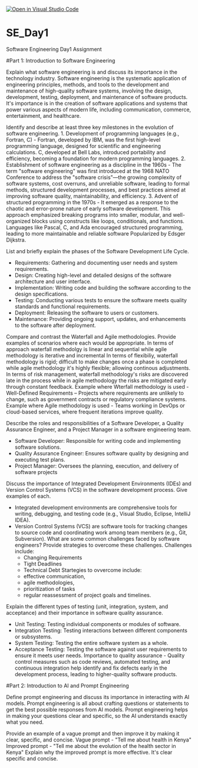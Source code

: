 [![Open in Visual Studio Code](https://classroom.github.com/assets/open-in-vscode-2e0aaae1b6195c2367325f4f02e2d04e9abb55f0b24a779b69b11b9e10269abc.svg)](https://classroom.github.com/online_ide?assignment_repo_id=18402070&assignment_repo_type=AssignmentRepo)
# SE_Day1
Software Engineering Day1 Assignment

#Part 1: Introduction to Software Engineering

Explain what software engineering is and discuss its importance in the technology industry.
    Software engineering is the systematic application of engineering principles, methods, and tools to the development and maintenance of high-quality software systems, involving the design, development, testing, deployment, and maintenance of software products.
    It's importance is in the creation of software applications and systems that power various aspects of modern life, including communication, commerce, entertainment, and healthcare.
    
Identify and describe at least three key milestones in the evolution of software engineering.
     1. Development of programming languages (e.g., Fortran, C) - Fortran, developed by IBM, was the first high-level programming language, designed for scientific and engineering calculations. C, developed at Bell Labs, introduced portability and efficiency, becoming a foundation for modern programming languages.
     2. Establishment of software engineering as a discipline in the 1960s - The term "software engineering" was first introduced at the 1968 NATO Conference to address the "software crisis"—the growing complexity of software systems, cost overruns, and unreliable software, leading to formal methods, structured development processes, and best practices aimed at improving software quality, maintainability, and efficiency.
      3. Advent of structured programming in the 1970s - It emerged as a response to the chaotic and error-prone nature of early software development. This approach emphasized breaking programs into smaller, modular, and well-organized blocks using constructs like loops, conditionals, and functions. Languages like Pascal, C, and Ada encouraged structured programming, leading to more maintainable and reliable software Popularized by Edsger Dijkstra.
      
List and briefly explain the phases of the Software Development Life Cycle.
  - Requirements: Gathering and documenting user needs and system requirements.
  - Design: Creating high-level and detailed designs of the software architecture and user interface.
  - Implementation: Writing code and building the software according to the design specifications.
  - Testing: Conducting various tests to ensure the software meets quality standards and functional requirements.
  - Deployment: Releasing the software to users or customers.
  - Maintenance: Providing ongoing support, updates, and enhancements to the software after deployment.

Compare and contrast the Waterfall and Agile methodologies. Provide examples of scenarios where each would be appropriate.
    In terms of approach waterfall methodolgy is linear and sequential while agile methodology is iterative and incremental
    In terms of flexibiliy, waterfall methodology is rigid; difficult to make changes once a phase is completed while agile methodology it's highly flexible; allowing continous adjustments.
    In terms of risk management, waterfall methodology's risks are discovered late in the process while in agile methodology the risks are mitigated early through constant feedback.
    Example where Wterfall methodology is used - Well-Defined Requirements – Projects where requirements are unlikely to change, such as government contracts or regulatory compliance systems.
    Example where Agile methodology is used - Teams working in DevOps or cloud-based services, where frequent iterations improve quality.

Describe the roles and responsibilities of a Software Developer, a Quality Assurance Engineer, and a Project Manager in a software engineering team.
  - Software Developer: Responsible for writing code and implementing software solutions.
  - Quality Assurance Engineer: Ensures software quality by designing and executing test plans.
  - Project Manager: Oversees the planning, execution, and delivery of software projects

Discuss the importance of Integrated Development Environments (IDEs) and Version Control Systems (VCS) in the software development process. Give examples of each.
   -  Integrated development environments are comprehensive tools for writing, debugging, and testing code (e.g., Visual Studio, Eclipse, IntelliJ IDEA).
  - Version Control Systems (VCS) are software tools for tracking changes to source code and coordinating work among team members (e.g., Git, Subversion).
What are some common challenges faced by software engineers? Provide strategies to overcome these challenges.
    Challenges include:
      - Changing Requirements
      - Tight Deadlines
      - Technical Debt
    Startegies to ovvercome include:
     - effective communication,
     - agile methodologies,
     - prioritization of tasks
     - regular reassessment of project goals and timelines.

Explain the different types of testing (unit, integration, system, and acceptance) and their importance in software quality assurance.
  - Unit Testing: Testing individual components or modules of software.
  - Integration Testing: Testing interactions between different components or subsystems.
  - System Testing: Testing the entire software system as a whole.
  - Acceptance Testing: Testing the software against user requirements to ensure it meets user needs.
  Importance to quality assurance - Quality control measures such as code reviews, automated testing, and continuous integration help identify and fix defects early in the development process, leading to higher-quality software products.

#Part 2: Introduction to AI and Prompt Engineering
      

Define prompt engineering and discuss its importance in interacting with AI models.
    Prompt engineering is all about crafting questions or statements to get the best possible responses from AI models. 
    Prompt engineering helps in making your questions clear and specific, so the AI understands exactly what you need.

Provide an example of a vague prompt and then improve it by making it clear, specific, and concise. 
    Vague prompt - "Tell me about health in Kenya"
    Improved prompt - "Tell me about the evolution of the health sector in Kenya" 
Explain why the improved prompt is more effective.
  It's clear specific and concise.
